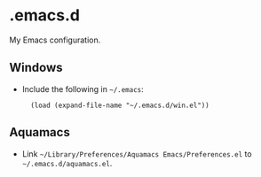 .emacs.d
========

My Emacs configuration.

Windows
-------

* Include the following in `~/.emacs`:

        (load (expand-file-name "~/.emacs.d/win.el"))

Aquamacs
--------

* Link `~/Library/Preferences/Aquamacs Emacs/Preferences.el` to
  `~/.emacs.d/aquamacs.el`.
  
